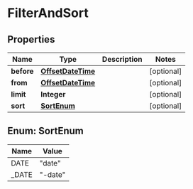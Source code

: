
# FilterAndSort

## Properties
Name | Type | Description | Notes
------------ | ------------- | ------------- | -------------
**before** | [**OffsetDateTime**](OffsetDateTime.md) |  |  [optional]
**from** | [**OffsetDateTime**](OffsetDateTime.md) |  |  [optional]
**limit** | **Integer** |  |  [optional]
**sort** | [**SortEnum**](#SortEnum) |  |  [optional]


<a name="SortEnum"></a>
## Enum: SortEnum
Name | Value
---- | -----
DATE | &quot;date&quot;
_DATE | &quot;-date&quot;



